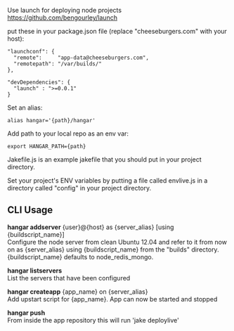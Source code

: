 Use launch for deploying node projects
https://github.com/bengourley/launch


put these in your package.json file (replace "cheeseburgers.com" with your host):  

    "launchconf": {
      "remote":     "app-data@cheeseburgers.com",
      "remotepath": "/var/builds/"
    },
    
    "devDependencies": {
      "launch" : ">=0.0.1"
    }


Set an alias:
  
    alias hangar='{path}/hangar'

Add path to your local repo as an env var:
  
    export HANGAR_PATH={path}

Jakefile.js is an example jakefile that you should put in your project directory.

Set your project's ENV variables by putting a file called envlive.js in a directory called "config" in your project directory.


CLI Usage
---------
**hangar addserver** {user}@{host} as {server_alias} [using {buildscript_name}]  
Configure the node server from clean Ubuntu 12.04 and refer to it from now on as {server_alias} using {buildscript_name} from the "builds" directory. {buildscript_name} defaults to node_redis_mongo.

**hangar listservers**  
List the servers that have been configured

**hangar createapp** {app_name} on {server_alias}  
Add upstart script for {app_name}. App can now be started and stopped

**hangar push**  
From inside the app repository this will run 'jake deploylive'
